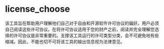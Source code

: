 # license_choose
该工具旨在帮助用户理解他们自己对于自由和开源软件许可协议的偏好。用户必须自己阅读这些许可协议。在将许可协议适用于您的财产之前，阅读并完全理解您选择的许可协议是非常重要的。支撑该工具运行的许可类型分类，会不可避免地有些缩减。因此，不能也切不可将该工具的输出信息视为法律意见。
